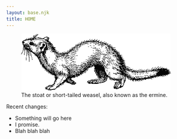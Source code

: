 ```yaml
---
layout: base.njk
title: HOME
---
```


<figure>
    <img src="/assets/ermine.png" />
    <figcaption>The stoat or short-tailed weasel, also known as the ermine.</figcaption>
</figure>

Recent changes:

 - Something will go here
 - I promise.
 - Blah blah blah